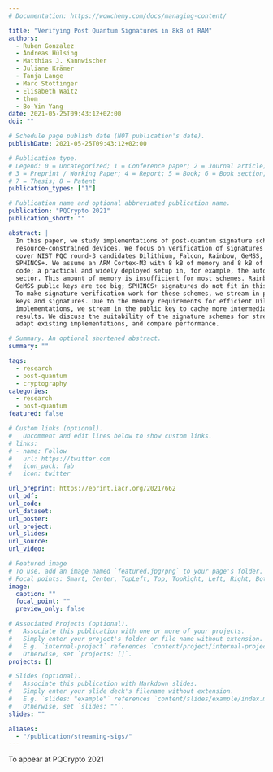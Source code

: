 ```yaml
---
# Documentation: https://wowchemy.com/docs/managing-content/

title: "Verifying Post Quantum Signatures in 8kB of RAM"
authors:
  - Ruben Gonzalez
  - Andreas Hülsing
  - Matthias J. Kannwischer
  - Juliane Krämer
  - Tanja Lange
  - Marc Stöttinger
  - Elisabeth Waitz
  - thom
  - Bo-Yin Yang
date: 2021-05-25T09:43:12+02:00
doi: ""

# Schedule page publish date (NOT publication's date).
publishDate: 2021-05-25T09:43:12+02:00

# Publication type.
# Legend: 0 = Uncategorized; 1 = Conference paper; 2 = Journal article;
# 3 = Preprint / Working Paper; 4 = Report; 5 = Book; 6 = Book section;
# 7 = Thesis; 8 = Patent
publication_types: ["1"]

# Publication name and optional abbreviated publication name.
publication: "PQCrypto 2021"
publication_short: ""

abstract: |
  In this paper, we study implementations of post-quantum signature schemes on
  resource-constrained devices. We focus on verification of signatures and
  cover NIST PQC round-3 candidates Dilithium, Falcon, Rainbow, GeMSS, and
  SPHINCS+. We assume an ARM Cortex-M3 with 8 kB of memory and 8 kB of flash for
  code; a practical and widely deployed setup in, for example, the automotive
  sector. This amount of memory is insufficient for most schemes. Rainbow and
  GeMSS public keys are too big; SPHINCS+ signatures do not fit in this memory.
  To make signature verification work for these schemes, we stream in public
  keys and signatures. Due to the memory requirements for efficient Dilithium
  implementations, we stream in the public key to cache more intermediate
  results. We discuss the suitability of the signature schemes for streaming,
  adapt existing implementations, and compare performance.

# Summary. An optional shortened abstract.
summary: ""

tags:
  - research
  - post-quantum
  - cryptography
categories:
  - research
  - post-quantum
featured: false

# Custom links (optional).
#   Uncomment and edit lines below to show custom links.
# links:
# - name: Follow
#   url: https://twitter.com
#   icon_pack: fab
#   icon: twitter

url_preprint: https://eprint.iacr.org/2021/662
url_pdf:
url_code:
url_dataset:
url_poster:
url_project:
url_slides:
url_source:
url_video:

# Featured image
# To use, add an image named `featured.jpg/png` to your page's folder.
# Focal points: Smart, Center, TopLeft, Top, TopRight, Left, Right, BottomLeft, Bottom, BottomRight.
image:
  caption: ""
  focal_point: ""
  preview_only: false

# Associated Projects (optional).
#   Associate this publication with one or more of your projects.
#   Simply enter your project's folder or file name without extension.
#   E.g. `internal-project` references `content/project/internal-project/index.md`.
#   Otherwise, set `projects: []`.
projects: []

# Slides (optional).
#   Associate this publication with Markdown slides.
#   Simply enter your slide deck's filename without extension.
#   E.g. `slides: "example"` references `content/slides/example/index.md`.
#   Otherwise, set `slides: ""`.
slides: ""

aliases:
  - "/publication/streaming-sigs/"
---
```

To appear at PQCrypto 2021
